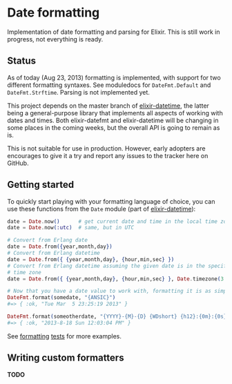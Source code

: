 Date formatting
===============

Implementation of date formatting and parsing for Elixir. This is still work in progress, not everything is ready.

## Status

As of today (Aug 23, 2013) formatting is implemented, with support for two different formatting syntaxes. See moduledocs for `DateFmt.Default` and `DateFmt.Strftime`. Parsing is not implemented yet.

This project depends on the master branch of [elixir-datetime][1], the latter being a general-purpose library that implements all aspects of working with dates and times. Both elixir-datefmt and elixir-datetime will be changing in some places in the coming weeks, but the overall API is going to remain as is.

This is not suitable for use in production. However, early adopters are encourages to give it a try and report any issues to the tracker here on GitHub.


## Getting started

To quickly start playing with your formatting language of choice, you can use these functions from the `Date` module (part of [elixir-datetime][1]):

```elixir
date = Date.now()      # get current date and time in the local time zone
date = Date.now(:utc)  # same, but in UTC

# Convert from Erlang date
date = Date.from({year,month,day})
# Convert from Erlang datetime
date = Date.from({ {year,month,day}, {hour,min,sec} })
# Convert from Erlang datetime assuming the given date is in the specified
# time zone
date = Date.from({ {year,month,day}, {hour,min,sec} }, Date.timezone(3.0, "EEST"))

# Now that you have a date value to work with, formatting it is as simple as
DateFmt.format(somedate, "{ANSIC}")
#=> { :ok, "Tue Mar  5 23:25:19 2013" }

DateFmt.format(someotherdate, "{YYYY}-{M}-{D} {WDshort} {h12}:{0m}:{0s} {AM}")
#=> { :ok, "2013-8-18 Sun 12:03:04 PM" }
```

See [formatting](https://github.com/alco/elixir-datefmt/blob/master/test/format_default_test.exs) [tests](https://github.com/alco/elixir-datefmt/blob/master/test/format_strftime_time.exs) for more examples.

## Writing custom formatters

**TODO**

  [1]: https://github.com/alco/elixir-datetime#status
